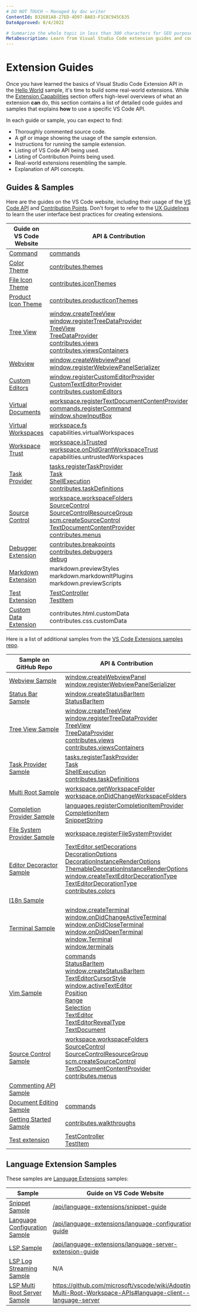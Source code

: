 ```yaml
---
# DO NOT TOUCH — Managed by doc writer
ContentId: B32601A8-27ED-4D97-BA83-F1C8C945C635
DateApproved: 8/4/2022

# Summarize the whole topic in less than 300 characters for SEO purpose
MetaDescription: Learn from Visual Studio Code extension guides and code samples
---
```


# Extension Guides

Once you have learned the basics of Visual Studio Code Extension API in the [Hello World](/api/get-started/your-first-extension) sample, it's time to build some real-world extensions. While the [Extension Capabilities](/api/extension-capabilities/overview) section offers high-level overviews of what an extension **can** do, this section contains a list of detailed code guides and samples that explains **how** to use a specific VS Code API.

In each guide or sample, you can expect to find:

- Thoroughly commented source code.
- A gif or image showing the usage of the sample extension.
- Instructions for running the sample extension.
- Listing of VS Code API being used.
- Listing of Contribution Points being used.
- Real-world extensions resembling the sample.
- Explanation of API concepts.

## Guides & Samples

Here are the guides on the VS Code website, including their usage of the [VS Code API](/api/references/vscode-api) and [Contribution Points](/api/references/contribution-points). Don't forget to refer to the [UX Guidelines](/api/ux-guidelines/overview) to learn the user interface best practices for creating extensions.

| Guide on VS Code Website | API & Contribution |
| --- | --- |
| [Command](https://code.visualstudio.com/api/extension-guides/command) | [commands](https://code.visualstudio.com/api/references/vscode-api#commands) |
| [Color Theme](https://code.visualstudio.com/api/extension-guides/color-theme) | [contributes.themes](https://code.visualstudio.com/api/references/contribution-points#contributes.themes) |
| [File Icon Theme](https://code.visualstudio.com/api/extension-guides/file-icon-theme) | [contributes.iconThemes](https://code.visualstudio.com/api/references/contribution-points#contributes.iconThemes) |
| [Product Icon Theme](https://code.visualstudio.com/api/extension-guides/product-icon-theme) | [contributes.productIconThemes](https://code.visualstudio.com/api/references/contribution-points#contributes.productIconThemes) |
| [Tree View](https://code.visualstudio.com/api/extension-guides/tree-view) | [window.createTreeView](https://code.visualstudio.com/api/references/vscode-api#window.createTreeView)<br>[window.registerTreeDataProvider](https://code.visualstudio.com/api/references/vscode-api#window.registerTreeDataProvider)<br>[TreeView](https://code.visualstudio.com/api/references/vscode-api#TreeView)<br>[TreeDataProvider](https://code.visualstudio.com/api/references/vscode-api#TreeDataProvider)<br>[contributes.views](https://code.visualstudio.com/api/references/contribution-points#contributes.views)<br>[contributes.viewsContainers](https://code.visualstudio.com/api/references/contribution-points#contributes.viewsContainers) |
| [Webview](https://code.visualstudio.com/api/extension-guides/webview) | [window.createWebviewPanel](https://code.visualstudio.com/api/references/vscode-api#window.createWebviewPanel)<br>[window.registerWebviewPanelSerializer](https://code.visualstudio.com/api/references/vscode-api#window.registerWebviewPanelSerializer) |
| [Custom Editors](https://code.visualstudio.com/api/extension-guides/custom-editors) | [window.registerCustomEditorProvider](https://code.visualstudio.com/api/references/vscode-api#window.registerCustomEditorProvider)<br>[CustomTextEditorProvider](https://code.visualstudio.com/api/references/vscode-api#CustomTextEditorProvider)<br>[contributes.customEditors](https://code.visualstudio.com/api/references/contribution-points#contributes.customEditors) |
| [Virtual Documents](https://code.visualstudio.com/api/extension-guides/virtual-documents) | [workspace.registerTextDocumentContentProvider](https://code.visualstudio.com/api/references/vscode-api#workspace.registerTextDocumentContentProvider)<br>[commands.registerCommand](https://code.visualstudio.com/api/references/vscode-api#commands.registerCommand)<br>[window.showInputBox](https://code.visualstudio.com/api/references/vscode-api#window.showInputBox) |
| [Virtual Workspaces](https://code.visualstudio.com/api/extension-guides/virtual-workspaces) | [workspace.fs](https://code.visualstudio.com/api/references/vscode-api#workspace.fs)<br>capabilities.virtualWorkspaces |
| [Workspace Trust](https://code.visualstudio.com/api/extension-guides/workspace-trust) | [workspace.isTrusted](https://code.visualstudio.com/api/references/vscode-api#workspace.isTrusted)<br>[workspace.onDidGrantWorkspaceTrust](https://code.visualstudio.com/api/references/vscode-api#workspace.onDidGrantWorkspaceTrust)<br>capabilities.untrustedWorkspaces |
| [Task Provider](https://code.visualstudio.com/api/extension-guides/task-provider) | [tasks.registerTaskProvider](https://code.visualstudio.com/api/references/vscode-api#tasks.registerTaskProvider)<br>[Task](https://code.visualstudio.com/api/references/vscode-api#Task)<br>[ShellExecution](https://code.visualstudio.com/api/references/vscode-api#ShellExecution)<br>[contributes.taskDefinitions](https://code.visualstudio.com/api/references/contribution-points#contributes.taskDefinitions) |
| [Source Control](https://code.visualstudio.com/api/extension-guides/scm-provider) | [workspace.workspaceFolders](https://code.visualstudio.com/api/references/vscode-api#workspace.workspaceFolders)<br>[SourceControl](https://code.visualstudio.com/api/references/vscode-api#SourceControl)<br>[SourceControlResourceGroup](https://code.visualstudio.com/api/references/vscode-api#SourceControlResourceGroup)<br>[scm.createSourceControl](https://code.visualstudio.com/api/references/vscode-api#scm.createSourceControl)<br>[TextDocumentContentProvider](https://code.visualstudio.com/api/references/vscode-api#TextDocumentContentProvider)<br>[contributes.menus](https://code.visualstudio.com/api/references/contribution-points#contributes.menus) |
| [Debugger Extension](https://code.visualstudio.com/api/extension-guides/debugger-extension) | [contributes.breakpoints](https://code.visualstudio.com/api/references/contribution-points#contributes.breakpoints)<br>[contributes.debuggers](https://code.visualstudio.com/api/references/contribution-points#contributes.debuggers)<br>[debug](https://code.visualstudio.com/api/references/vscode-api#debug) |
| [Markdown Extension](https://code.visualstudio.com/api/extension-guides/markdown-extension) | markdown.previewStyles<br>markdown.markdownItPlugins<br>markdown.previewScripts |
| [Test Extension](https://code.visualstudio.com/api/extension-guides/testing) | [TestController](https://code.visualstudio.com/api/references/vscode-api#TestController)<br>[TestItem](https://code.visualstudio.com/api/references/vscode-api#TestItem) |
| [Custom Data Extension](https://code.visualstudio.com/api/extension-guides/custom-data-extension) | contributes.html.customData<br>contributes.css.customData |

Here is a list of additional samples from the [VS Code Extensions samples repo](https://github.com/microsoft/vscode-extension-samples).

| Sample on GitHub Repo | API & Contribution |
| --- | --- |
| [Webview Sample](https://github.com/microsoft/vscode-extension-samples/tree/main/webview-sample) | [window.createWebviewPanel](https://code.visualstudio.com/api/references/vscode-api#window.createWebviewPanel)<br>[window.registerWebviewPanelSerializer](https://code.visualstudio.com/api/references/vscode-api#window.registerWebviewPanelSerializer) |
| [Status Bar Sample](https://github.com/microsoft/vscode-extension-samples/tree/main/statusbar-sample) | [window.createStatusBarItem](https://code.visualstudio.com/api/references/vscode-api#window.createStatusBarItem)<br>[StatusBarItem](https://code.visualstudio.com/api/references/vscode-api#StatusBarItem) |
| [Tree View Sample](https://github.com/microsoft/vscode-extension-samples/tree/main/tree-view-sample) | [window.createTreeView](https://code.visualstudio.com/api/references/vscode-api#window.createTreeView)<br>[window.registerTreeDataProvider](https://code.visualstudio.com/api/references/vscode-api#window.registerTreeDataProvider)<br>[TreeView](https://code.visualstudio.com/api/references/vscode-api#TreeView)<br>[TreeDataProvider](https://code.visualstudio.com/api/references/vscode-api#TreeDataProvider)<br>[contributes.views](https://code.visualstudio.com/api/references/contribution-points#contributes.views)<br>[contributes.viewsContainers](https://code.visualstudio.com/api/references/contribution-points#contributes.viewsContainers) |
| [Task Provider Sample](https://github.com/microsoft/vscode-extension-samples/tree/main/task-provider-sample) | [tasks.registerTaskProvider](https://code.visualstudio.com/api/references/vscode-api#tasks.registerTaskProvider)<br>[Task](https://code.visualstudio.com/api/references/vscode-api#Task)<br>[ShellExecution](https://code.visualstudio.com/api/references/vscode-api#ShellExecution)<br>[contributes.taskDefinitions](https://code.visualstudio.com/api/references/contribution-points#contributes.taskDefinitions) |
| [Multi Root Sample](https://github.com/microsoft/vscode-extension-samples/tree/main/basic-multi-root-sample) | [workspace.getWorkspaceFolder](https://code.visualstudio.com/api/references/vscode-api#workspace.getWorkspaceFolder)<br>[workspace.onDidChangeWorkspaceFolders](https://code.visualstudio.com/api/references/vscode-api#workspace.onDidChangeWorkspaceFolders) |
| [Completion Provider Sample](https://github.com/microsoft/vscode-extension-samples/tree/main/completions-sample) | [languages.registerCompletionItemProvider](https://code.visualstudio.com/api/references/vscode-api#languages.registerCompletionItemProvider)<br>[CompletionItem](https://code.visualstudio.com/api/references/vscode-api#CompletionItem)<br>[SnippetString](https://code.visualstudio.com/api/references/vscode-api#SnippetString) |
| [File System Provider Sample](https://github.com/microsoft/vscode-extension-samples/tree/main/fsprovider-sample) | [workspace.registerFileSystemProvider](https://code.visualstudio.com/api/references/vscode-api#workspace.registerFileSystemProvider) |
| [Editor Decoractor Sample](https://github.com/microsoft/vscode-extension-samples/tree/main/decorator-sample) | [TextEditor.setDecorations](https://code.visualstudio.com/api/references/vscode-api#TextEditor.setDecorations)<br>[DecorationOptions](https://code.visualstudio.com/api/references/vscode-api#DecorationOptions)<br>[DecorationInstanceRenderOptions](https://code.visualstudio.com/api/references/vscode-api#DecorationInstanceRenderOptions)<br>[ThemableDecorationInstanceRenderOptions](https://code.visualstudio.com/api/references/vscode-api#ThemableDecorationInstanceRenderOptions)<br>[window.createTextEditorDecorationType](https://code.visualstudio.com/api/references/vscode-api#window.createTextEditorDecorationType)<br>[TextEditorDecorationType](https://code.visualstudio.com/api/references/vscode-api#TextEditorDecorationType)<br>[contributes.colors](https://code.visualstudio.com/api/references/contribution-points#contributes.colors) |
| [I18n Sample](https://github.com/microsoft/vscode-extension-samples/tree/main/i18n-sample) |  |
| [Terminal Sample](https://github.com/microsoft/vscode-extension-samples/tree/main/terminal-sample) | [window.createTerminal](https://code.visualstudio.com/api/references/vscode-api#window.createTerminal)<br>[window.onDidChangeActiveTerminal](https://code.visualstudio.com/api/references/vscode-api#window.onDidChangeActiveTerminal)<br>[window.onDidCloseTerminal](https://code.visualstudio.com/api/references/vscode-api#window.onDidCloseTerminal)<br>[window.onDidOpenTerminal](https://code.visualstudio.com/api/references/vscode-api#window.onDidOpenTerminal)<br>[window.Terminal](https://code.visualstudio.com/api/references/vscode-api#window.Terminal)<br>[window.terminals](https://code.visualstudio.com/api/references/vscode-api#window.terminals) |
| [Vim Sample](https://github.com/microsoft/vscode-extension-samples/tree/main/vim-sample) | [commands](https://code.visualstudio.com/api/references/vscode-api#commands)<br>[StatusBarItem](https://code.visualstudio.com/api/references/vscode-api#StatusBarItem)<br>[window.createStatusBarItem](https://code.visualstudio.com/api/references/vscode-api#window.createStatusBarItem)<br>[TextEditorCursorStyle](https://code.visualstudio.com/api/references/vscode-api#TextEditorCursorStyle)<br>[window.activeTextEditor](https://code.visualstudio.com/api/references/vscode-api#window.activeTextEditor)<br>[Position](https://code.visualstudio.com/api/references/vscode-api#Position)<br>[Range](https://code.visualstudio.com/api/references/vscode-api#Range)<br>[Selection](https://code.visualstudio.com/api/references/vscode-api#Selection)<br>[TextEditor](https://code.visualstudio.com/api/references/vscode-api#TextEditor)<br>[TextEditorRevealType](https://code.visualstudio.com/api/references/vscode-api#TextEditorRevealType)<br>[TextDocument](https://code.visualstudio.com/api/references/vscode-api#TextDocument) |
| [Source Control Sample](https://github.com/microsoft/vscode-extension-samples/tree/main/source-control-sample) | [workspace.workspaceFolders](https://code.visualstudio.com/api/references/vscode-api#workspace.workspaceFolders)<br>[SourceControl](https://code.visualstudio.com/api/references/vscode-api#SourceControl)<br>[SourceControlResourceGroup](https://code.visualstudio.com/api/references/vscode-api#SourceControlResourceGroup)<br>[scm.createSourceControl](https://code.visualstudio.com/api/references/vscode-api#scm.createSourceControl)<br>[TextDocumentContentProvider](https://code.visualstudio.com/api/references/vscode-api#TextDocumentContentProvider)<br>[contributes.menus](https://code.visualstudio.com/api/references/contribution-points#contributes.menus) |
| [Commenting API Sample](https://github.com/microsoft/vscode-extension-samples/tree/main/comment-sample) |  |
| [Document Editing Sample](https://github.com/microsoft/vscode-extension-samples/tree/main/document-editing-sample) | [commands](https://code.visualstudio.com/api/references/vscode-api#commands) |
| [Getting Started Sample](https://github.com/microsoft/vscode-extension-samples/tree/main/getting-started-sample) | [contributes.walkthroughs](https://code.visualstudio.com/api/references/contribution-points#contributes.walkthroughs) |
| [Test extension](https://github.com/microsoft/vscode-extension-samples/tree/main/test-provider-sample) | [TestController](https://code.visualstudio.com/api/references/vscode-api#TestController)<br>[TestItem](https://code.visualstudio.com.azurewebsites.net/api/references/vscode-api#TestItem) |

## Language Extension Samples

These samples are [Language Extensions](/api/language-extensions/overview) samples:

| Sample                                                                                                                           | Guide on VS Code Website                                                                                                                          |
| -------------------------------------------------------------------------------------------------------------------------------- | ------------------------------------------------------------------------------------------------------------------------------------------------- |
| [Snippet Sample](https://github.com/microsoft/vscode-extension-samples/tree/main/snippet-sample)                               | [/api/language-extensions/snippet-guide](https://code.visualstudio.com/api/language-extensions/snippet-guide)                                     | [contributes.snippets](https://code.visualstudio.com/api/references/contribution-points#contributes.snippets) |
| [Language Configuration Sample](https://github.com/microsoft/vscode-extension-samples/tree/main/language-configuration-sample) | [/api/language-extensions/language-configuration-guide](https://code.visualstudio.com/api/language-extensions/language-configuration-guide)       | [contributes.languages](https://code.visualstudio.com/api/references/contribution-points#contributes.languages) |
| [LSP Sample](https://github.com/microsoft/vscode-extension-samples/tree/main/lsp-sample)                                       | [/api/language-extensions/language-server-extension-guide](https://code.visualstudio.com/api/language-extensions/language-server-extension-guide) |  |
| [LSP Log Streaming Sample](https://github.com/microsoft/vscode-extension-samples/tree/main/lsp-log-streaming-sample)           | N/A                                                                                                                                               |  |
| [LSP Multi Root Server Sample](https://github.com/microsoft/vscode-extension-samples/tree/main/lsp-multi-server-sample)        | https://github.com/microsoft/vscode/wiki/Adopting-Multi-Root-Workspace-APIs#language-client--language-server                                      |  |
